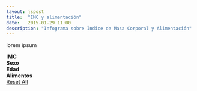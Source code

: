 ```yaml
---
layout: jspost
title:  "IMC y alimentación"
date:   2015-01-29 11:00
description: "Infograma sobre Índice de Masa Corporal y Alimentación"
---
```


lorem ipsum



<div id="mx-chart-imc">
<strong>IMC</strong>
<a class="reset" href="javascript:mxChartIMC.filterAll();dc.redrawAll();" style="display: none;">reset</a>
<span class="reset" style="display: none;"> | Current filter: <span class="filter"></span></span>

<div class="clearfix"></div>
</div>

<div id="pie-chart-status">
<strong>Sexo</strong>
<a class="reset" href="javascript:pieChartStatus.filterAll();dc.redrawAll();" style="display: none;">reset</a>

<div class="clearfix"></div>
</div>

<div id="edad-chart">
<strong>Edad</strong>
<a class="reset" href="javascript:edadChart.filterAll();dc.redrawAll();" style="display: none;">reset</a>

<div class="clearfix"></div>
</div>

<div id="industry-chart">
<strong>Alimentos</strong>
<a class="reset" href="javascript:alimentosChart.filterAll();dc.redrawAll();" style="display: none;">reset</a>

<div class="clearfix"></div>
</div>

<div class="clearfix"></div>

<div>
<a href="javascript:dc.filterAll(); dc.renderAll();">Reset All</a>
</div>




<script type="text/javascript" src="/static/crossfilter.js"></script>
<script type="text/javascript" src="/static/dc.js"></script>
<script src="http://d3js.org/topojson.v0.min.js"></script>
<script src="/static/2015-01-29-imc-alimentos.js"></script>
